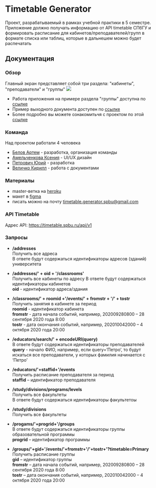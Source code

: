 # Timetable Generator

Проект, разрабатываемый в рамках учебной практики в 5 семестре.  
Приложение должно получать информацию от API timetable СПбГУ и формировать расписание для кабинетов/преподавателей/групп в формате списка или таблиц, которые в дальнешем можно будет распечатать

## Документация

### Обзор

Главный экран представляет собой три раздела: "кабинеты", "преподаватели" и "группы"
![](https://github.com/inctnce/timetable-generator/blob/master/documents/README%20assets/main%20screen.png)

- Работа приложения на примере раздела "группы" доступна по [ссылке](https://www.youtube.com/watch?v=nEBqCyHp6pA)
- Пример выходного документа доступен по [ссылке](https://github.com/inctnce/timetable-generator/blob/master/documents/README%20assets/demo%20document.pdf)
- Более подробно вы можете ознакомитьчя с проектом по этой [ссылке](https://timetable--generator.herokuapp.com)

### Команда 

Над проектом работали 4 человека

- [Белов Артем](https://github.com/inctnce) - разработка, организация команды
- [Амельченкова Ксения](https://github.com/runnia) - UI/UX дизайн
- [Петрович Юрий](https://github.com/Kordebalet232) - разработка
- [Величко Кирилл](https://github.com/veliKerril) - работа с документами

### Материалы
* master-ветка на [heroku](https://timetable--generator.herokuapp.com)
* макет в [figma](https://www.figma.com/file/UgR6tjDqQkIDdLAMwZjquv/Timetable-Generator?node-id=0%3A1)
* писать можно на почту timetable.generator.spbu@gmail.com


### API Timetable

Адрес API: <https://timetable.spbu.ru/api/v1>

### Запросы

* **/addresses**  
Получить все адреса  
В ответе будут содержаться идентификаторы адресов (зданий) университета

* **/addresses/' + oid + '/classrooms'**  
Получить все кабинеты по адресу
В ответе будут содержаться идентификаторы кабинетов  
**oid** - идентификатор адреса/здания

* **/classrooms/' + roomid +'/events/' + fromstr + '/' + tostr**  
Получить занятия в кабинете за период  
**roomid** - идентификатор кабинета  
**fromstr** - дата начала событий, например, 202009280800 – 28 сентября 2020 года 8:00  
**tostr** - дата окончания событий, например, 202010042000 – 4 октября 2020 года 20:00

* **/educators/search/' + encodeURI(query)**  
В ответе будут содержаться идентификаторы преподавателей  
**query** - начало ФИО, например, если query=’Петро’, то будут искаться все преподаватели, у которых фамилия начинается с ’Петро’  

* **/educators/'+staffid+'/events**  
Получить расписание преподавателя за период  
**staffid** – идентификатор преподавателя

* **/study/divisions/programs/levels**  
Получить все факультеты  
В ответе будут содержаться идентификаторы факультетоы  

* **/study/divisions**  
Получить все факультеты

* **/progams/'+progrid+'/groups**  
В ответе будут содержаться идентификаторы группы образовательной программы  
**progrid** – идентификатор программы  

* **/groups/'+gid+'/events/'+fromstr+'/'+tostr+'?timetable=Primary**  
Получить расписание группы  
**gid** – идентификатор группы  
**fromstr** – дата начала событий, например, 202009280800 – 28 сентября 2020 года 8:00  
**tostr**  – дата окончания событий, например, 202010042000 – 4 октября 2020 года 20:00


